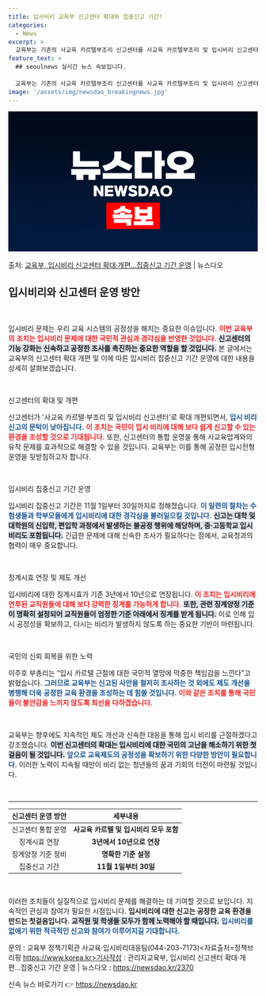 ```yaml
---
title: 입시비리 교육부 신고센터 확대와 집중신고 기간!
categories:
  - News
excerpt: >
  교육부는 기존의 사교육 카르텔부조리 신고센터를 사교육 카르텔부조리 및 입시비리 신고센터로 확대개편, 다음 달…
feature_text: >
  ## seoulnews 실시간 뉴스 속보입니다.

  교육부는 기존의 사교육 카르텔부조리 신고센터를 사교육 카르텔부조리 및 입시비리 신고센터로 확대개편, 다음 달…
image: '/assets/img/newsdao_breakingnews.jpg'
---
```


![뉴스다오 속보](/assets/img/newsdao_breakingnews.jpg)

<p>출처: <a href="https://newsdao.kr/2370" rel="dofollow">교육부, 입시비리 신고센터 확대·개편…집중신고 기간 운영</a> | 뉴스다오</p>

<h2 data-ke-size="size26">입시비리와 신고센터 운영 방안</h2>

<p data-ke-size="size16">&nbsp;</p>

입시비리 문제는 우리 교육 시스템의 공정성을 해치는 중요한 이슈입니다. <b><span style="color: #ee2323;">이번 교육부의 조치는 입시비리 문제에 대한 국민적 관심과 경각심을 반영한 것입니다.</span></b> <b><span style="background-color: #21538527;">신고센터의 기능 강화는 신속하고 공정한 조사를 촉진하는 중요한 역할을 할 것입니다.</span></b> 본 글에서는 교육부의 신고센터 확대 개편 및 이에 따른 입시비리 집중신고 기간 운영에 대한 내용을 상세히 살펴보겠습니다.

<p data-ke-size="size16">&nbsp;</p>

신고센터의 확대 및 개편

신고센터가 '사교육 카르텔·부조리 및 입시비리 신고센터'로 확대 개편되면서, <b><span style="color: #1a5490;">입시 비리 신고의 문턱이 낮아집니다.</span></b> <b><span style="color: #ee2323;">이 조치는 국민이 입시 비리에 대해 보다 쉽게 신고할 수 있는 환경을 조성할 것으로 기대됩니다.</span></b> 또한, 신고센터의 통합 운영을 통해 사교육업계와의 유착 문제를 효과적으로 해결할 수 있을 것입니다. 교육부는 이를 통해 공정한 입시전형 운영을 뒷받침하고자 합니다.

<p data-ke-size="size16">&nbsp;</p>

입시비리 집중신고 기간 운영

입시비리 집중신고 기간은 11월 1일부터 30일까지로 정해졌습니다. <b><span style="color: #1a5490;">이 일련의 절차는 수험생들과 학부모들에게 입시비리에 대한 경각심을 불러일으킬 것입니다.</span></b> <b><span style="background-color: #21538527;">신고는 대학 및 대학원의 신입학, 편입학 과정에서 발생하는 불공정 행위에 해당하며, 중·고등학교 입시비리도 포함됩니다.</span></b> 긴급한 문제에 대해 신속한 조사가 필요하다는 점에서, 교육청과의 협력이 매우 중요합니다.

<p data-ke-size="size16">&nbsp;</p>

징계시효 연장 및 제도 개선

입시비리에 대한 징계시효가 기존 3년에서 10년으로 연장됩니다. <b><span style="color: #ee2323;">이 조치는 입시비리에 연루된 교직원들에 대해 보다 강력한 징계를 가능하게 합니다.</span></b> <b><span style="background-color: #21538527;">또한, 관련 징계양정 기준이 명확히 설정되어 교직원들이 엄정한 기준 아래에서 징계를 받게 됩니다.</span></b> 이로 인해 입시 공정성을 확보하고, 다시는 비리가 발생하지 않도록 하는 중요한 기반이 마련됩니다.

<p data-ke-size="size16">&nbsp;</p>

국민의 신뢰 회복을 위한 노력

이주호 부총리는 “입시 카르텔 근절에 대한 국민적 열망에 막중한 책임감을 느낀다”고 밝혔습니다. <b><span style="color: #1a5490;">그러므로 교육부는 신고된 사안을 철저히 조사하는 것 외에도 제도 개선을 병행해 더욱 공정한 교육 환경을 조성하는 데 힘쓸 것입니다.</span></b> <b><span style="color: #ee2323;">이와 같은 조치를 통해 국민들이 불안감을 느끼지 않도록 최선을 다하겠습니다.</span></b>

<p data-ke-size="size16">&nbsp;</p>

교육부는 향후에도 지속적인 제도 개선과 신속한 대응을 통해 입시 비리를 근절하겠다고 강조했습니다. <b><span style="background-color: #21538527;">이번 신고센터의 확대는 입시비리에 대한 국민의 고난을 해소하기 위한 첫걸음이 될 것입니다.</span></b> <b><span style="color: #1a5490;">앞으로 교육제도의 공정성을 확보하기 위한 다양한 방안이 필요합니다.</span></b> 이러한 노력이 지속될 때만이 비리 없는 청년들의 꿈과 기회의 터전이 마련될 것입니다.

<p data-ke-size="size16">&nbsp;</p>

<hr>

<table style="width: 100%;">
  <thead>
    <tr>
      <th style="text-align: center;">신고센터 운영 방안</th>
      <th style="text-align: center;">세부내용</th>
    </tr>
  </thead>
  <tbody>
    <tr>
      <td style="text-align: center;">신고센터 통합 운영</td>
      <td style="text-align: center;"><b>사교육 카르텔 및 입시비리 모두 포함</b></td>
    </tr>
    <tr>
      <td style="text-align: center;">징계시효 연장</td>
      <td style="text-align: center;"><b>3년에서 10년으로 연장</b></td>
    </tr>
    <tr>
      <td style="text-align: center;">징계양정 기준 정비</td>
      <td style="text-align: center;"><b>명확한 기준 설정</b></td>
    </tr>
    <tr>
      <td style="text-align: center;">집중신고 기간</td>
      <td style="text-align: center;"><b>11월 1일부터 30일</b></td>
    </tr>
  </tbody>
</table>

<p data-ke-size="size16">&nbsp;</p>

이러한 조치들이 실질적으로 입시비리 문제를 해결하는 데 기여할 것으로 보입니다. 지속적인 관심과 참여가 필요한 시점입니다. <b><span style="color: ## ee2323;">입시비리에 대한 신고는 공정한 교육 환경을 만드는 첫걸음입니다.</span></b> <b><span style="background-color: #21538527;">교직원 및 학생들 모두가 함께 노력해야 할 때입니다.</span></b> <b><span style="color: #1a5490;">입시비리를 없애기 위한 적극적인 신고와 참여가 이루어지길 기대합니다.</span></b>

문의 : 교육부 정책기획관 사교육·입시비리대응팀(044-203-7173)<자료출처=정책브리핑 https://www.korea.kr>기사작성 : 관리자교육부, 입시비리 신고센터 확대·개편…집중신고 기간 운영 | 뉴스다오  : https://newsdao.kr/2370 

신속 뉴스 바로가기 👉 <a href="https://newsdao.kr" rel="dofollow">https://newsdao.kr</a>



